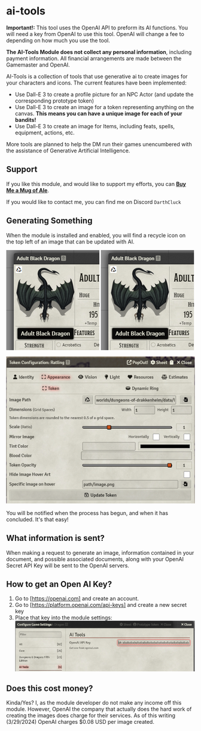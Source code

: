 # ai-tools

**Important!:** This tool uses the OpenAI API to preform its AI functions. You will need a key from OpenAI to use this tool. OpenAI will change a fee to depending on how much you use the tool.

**The AI-Tools Module does not collect any personal information**, including payment information. All financial arrangements are made between the Gamemaster and OpenAI.
 
AI-Tools is a collection of tools that use generative ai to create images for your characters and icons. The current features have been implemented:
* Use Dall-E 3 to create a profile picture for an NPC Actor (and update the corresponding prototype token)
* Use Dall-E 3 to create an image for a token representing anything on the canvas. **This means you can have a unique image for each of your bandits!**
* Use Dall-E 3 to create an image for Items, including feats, spells, equipment, actions, etc.

More tools are planned to help the DM run their games unencumbered with the assistance of Generative Artificial Intelligence.

## Support
If you like this module, and would like to support my efforts, you can **[Buy Me a Mug of Ale](https://ko-fi.com/darthcluck)**.

If you would like to contact me, you can find me on Discord `DarthCluck`

## Generating Something

When the module is installed and enabled, you will find a recycle icon on the top left of an image that can be updated with AI.

![Screenshot 1](https://raw.githubusercontent.com/adougherty/ai-tools/main/.github/images/ss-abd-01.png) ![Screenshot 1](https://raw.githubusercontent.com/adougherty/ai-tools/main/.github/images/ss-abd-01.png)

![Screenshot 2](https://raw.githubusercontent.com/adougherty/ai-tools/main/.github/images/ss-tokenconfig-01.png)

You will be notified when the process has begun, and when it has concluded. It's that easy!

## What information is sent?
When making a request to generate an image, information contained in your document, and possible associated documents, along with your OpenAI Secret API Key will be sent to the OpenAI servers.

## How to get an Open AI Key?

1. Go to [https://openai.com] and create an account.
2. Go to [https://platform.openai.com/api-keys] and create a new secret key
3. Place that key into the module settings:
![Screenshot 3](https://raw.githubusercontent.com/adougherty/ai-tools/main/.github/images/ss-moduleconfig-01.png)

## Does this cost money?
Kinda/Yes? I, as the module developer do not make any income off this module. However, OpenAI the company that actually does the hard work of creating the images does charge for their services. As of this writing (3/29/2024) OpenAI charges $0.08 USD per image created.

